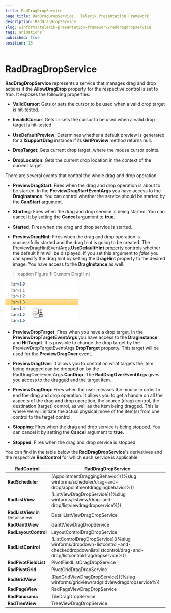 ```yaml
---
title: RadDragDropService
page_title: RadDragDropService | Telerik Presentation Framework
description: RadDragDropService
slug: winforms/telerik-presentation-framework/raddragdropservice
tags: animations
published: True
position: 15
---
```


# RadDragDropService

**RadDragDropService** represents a service that manages drag and drop actions if the **AllowDragDrop** property for the respective control is set to *true*. It exposes the following properties:

* **ValidCursor**: Gets or sets the cursor to be used when a valid drop target is hit-tested.

* **InvalidCursor**: Gets or sets the cursor to be used when a valid drop target is hit-tested.

* **UseDefaultPreview**: Determines whether a default preview is generated for a **ISupportDrag** instance if its **GetPreview** method returns null.

* **DropTarget**: Gets current drop target, where the mouse cursor points.

* **DropLocation**: Gets the current drop location in the context of the current target.

There are several events that control the whole drag and drop operation:

* **PreviewDragStart**: Fires when the drag and drop operation is about to be started. In the **PreviewDragStartEventArgs** you have access to the **DragInstance**. You can control whether the service should be started by the **CanStart** argument.

* **Starting**: Fires when the drag and drop service is being started. You can cancel it by setting the **Cancel** argument to **true**.

* **Started**: Fires when the drag and drop service is started.

* **PreviewDragHint**: Fires when the drag and drop operation is successfully started and the drag hint is going to be created. The PreviewDragHintEventArgs.**UseDefaultHint** property controls whether the default hint will be displayed. If you set this argument to *false* you can specify the drag hint by setting the **DragHint** property to the desired image. You have access to the **DragInstance** as well.

>caption Figure 1: Custom DragHint

![tpf-raddragdropservice 001](images/tpf-raddragdropservice001.png)

* **PreviewDropTarget**: Fires when you have a drop target. In the **PreviewDropTargetEventArgs** you have access to the **DragInstance** and **HitTarget**. It is possible to change the drop target by the PreviewDropTargetEventArgs.**DropTarget** property. This target will be used for the **PreviewDragOver** event.

* **PreviewDragOver**:  It allows you to control on what targets the item being dragged can be dropped on by the RadDragOverEventArgs.**CanDrop**. The **RadDragOverEventArgs** gives you access to the dragged  and the target item.

* **PreviewDragDrop**: Fires when the user releases the mouse in order to end the drag and drop operation. It allows you to get a handle on all the aspects of the drag and drop operation, the source (drag) control, the destination (target) control, as well as the item being dragged. This is where we will initiate the actual physical move of the item(s) from one control to the target control. 

* **Stopping**: Fires when the drag and drop service is being stopped. You can cancel it by setting the **Cancel** argument to **true**.

* **Stopped**: Fires when the drag and drop service is stopped.

You can find in the table below the **RadDragDropService**'s derivatives and the respective **RadControl** for which each service is applicable:

|RadControl|RadDragDropService|
|----|----|
|**RadScheduler**|[AppointmentDraggingBehavior]({%slug winforms/scheduler/drag-and-drop/appointmentdraggingbehavior%})|
|**RadListView**|[ListViewDragDropService]({%slug winforms/listview/drag-and-drop/listviewdragdropservice%})|
|**RadListView** in DetailsView|DetailListViewDragDropService|
|**RadGanttView**|GanttViewDragDropService|
|**RadLayoutControl**|LayoutControlDragDropService|
|**RadListControl**|[ListControlDragDropService]({%slug winforms/dropdown-listcontrol-and-checkeddropdownlist/listcontrol/drag-and-drop/listcontroldragdropservice%})|
|**RadPivotFieldList**|PivotFieldListDragDropService|
|**RadPivotGrid**|PivotGridDragDropService|
|**RadGridView**|[RadGridViewDragDropService]({%slug winforms/gridview/radgridviewdragdropservice%})|
|**RadPageView**|RadPageViewDragDropService|
|**RadPanorama**|TileDragDropService|
|**RadTreeView**|TreeViewDragDropService|

